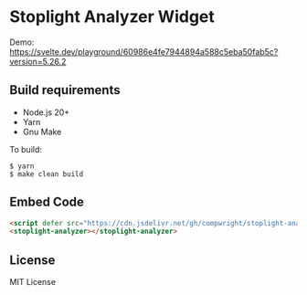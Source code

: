 # Stoplight Analyzer Widget

Demo: https://svelte.dev/playground/60986e4fe7944894a588c5eba50fab5c?version=5.26.2

## Build requirements

* Node.js 20+
* Yarn
* Gnu Make

To build:

```
$ yarn
$ make clean build
```

## Embed Code

```html
<script defer src="https://cdn.jsdelivr.net/gh/compwright/stoplight-analyzer-embed@e32aa4a1e61d53ab705b4d879afc11a3f38bf7db/build/stoplight-analyzer.min.js"></script>
<stoplight-analyzer></stoplight-analyzer>
```

## License

MIT License
